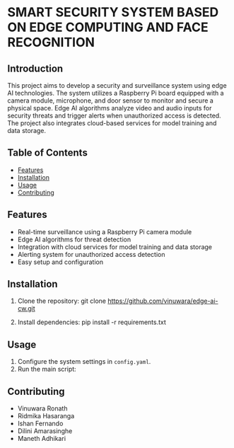 # SMART SECURITY SYSTEM BASED ON EDGE COMPUTING AND FACE RECOGNITION



## Introduction
This project aims to develop a security and surveillance system using edge AI technologies. The system utilizes a Raspberry Pi board equipped with a camera module, microphone, and door sensor to monitor and secure a physical space. Edge AI algorithms analyze video and audio inputs for security threats and trigger alerts when unauthorized access is detected. The project also integrates cloud-based services for model training and data storage.

## Table of Contents
- [Features](#features)
- [Installation](#installation)
- [Usage](#usage)
- [Contributing](#contributing)


## Features
- Real-time surveillance using a Raspberry Pi camera module
- Edge AI algorithms for threat detection
- Integration with cloud services for model training and data storage
- Alerting system for unauthorized access detection
- Easy setup and configuration

## Installation
1. Clone the repository:
git clone https://github.com/vinuwara/edge-ai-cw.git

2. Install dependencies:
pip install -r requirements.txt

## Usage
1. Configure the system settings in `config.yaml`.
2. Run the main script:

## Contributing
- Vinuwara Ronath	
- Ridmika Hasaranga
- Ishan Fernando
- Dilini Amarasinghe
- Maneth Adhikari

